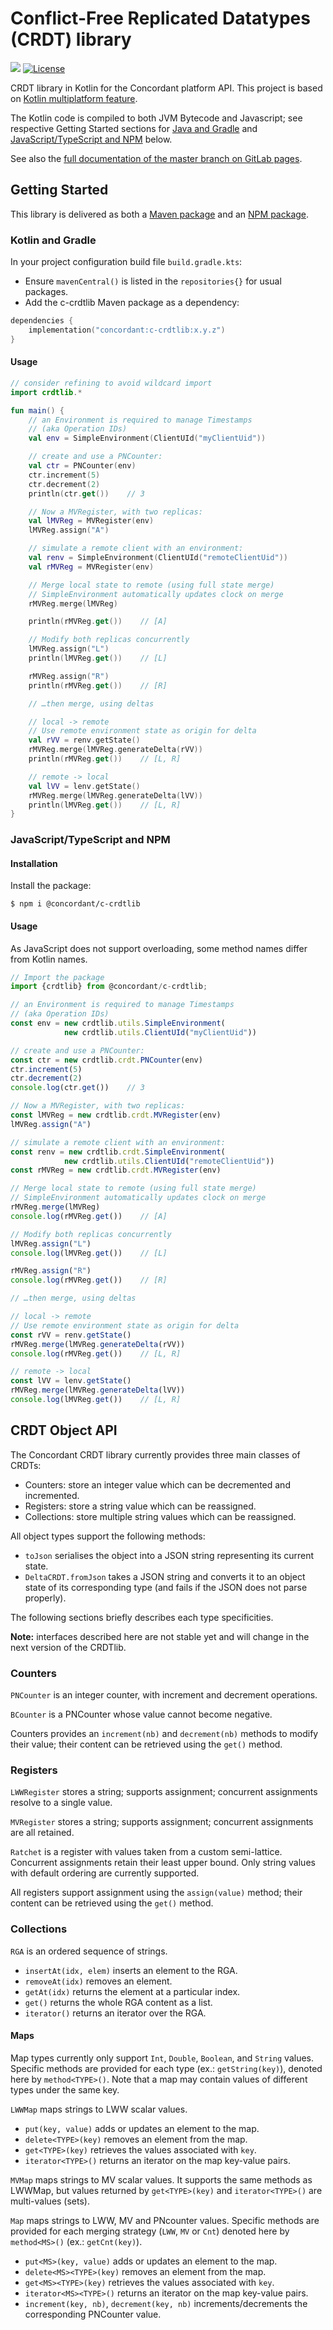 # Conflict-Free Replicated Datatypes (CRDT) library

[![](https://gitlab.inria.fr/concordant/software/crdtlib-kotlin/badges/master/pipeline.svg)](
https://gitlab.inria.fr/concordant/software/crdtlib-kotlin/commits/master)
[![License](https://img.shields.io/badge/license-MIT-green)](
https://opensource.org/licenses/MIT)

CRDT library in Kotlin for the Concordant platform API.
This project is based on [Kotlin multiplatform feature](
https://kotlinlang.org/docs/reference/multiplatform.html).

The Kotlin code is compiled to both JVM Bytecode and Javascript;
see respective Getting Started sections
for [Java and Gradle](#java-and-gradle)
and [JavaScript/TypeScript and NPM](#javascript-typescript-and-npm)
below.

See also the [full documentation of the master branch on GitLab pages](
https://concordant.gitlabpages.inria.fr/software/c-crdtlib/c-crdtlib).


## Getting Started

This library is delivered as both a [Maven package]() and an [NPM package](https://www.npmjs.com/package/@concordant/c-crdtlib).

### Kotlin and Gradle

In your project configuration build file `build.gradle.kts`:
- Ensure `mavenCentral()`
  is listed in the `repositories{}` for usual packages.
- Add the c-crdtlib Maven package as a dependency:
``` kotlin
dependencies {
    implementation("concordant:c-crdtlib:x.y.z")
}
```

#### Usage
``` kotlin
// consider refining to avoid wildcard import
import crdtlib.*

fun main() {
    // an Environment is required to manage Timestamps
    // (aka Operation IDs)
    val env = SimpleEnvironment(ClientUId("myClientUid"))

    // create and use a PNCounter:
    val ctr = PNCounter(env)
    ctr.increment(5)
    ctr.decrement(2)
    println(ctr.get())    // 3

    // Now a MVRegister, with two replicas:
    val lMVReg = MVRegister(env)
    lMVReg.assign("A")

    // simulate a remote client with an environment:
    val renv = SimpleEnvironment(ClientUId("remoteClientUid"))
    val rMVReg = MVRegister(env)

    // Merge local state to remote (using full state merge)
    // SimpleEnvironment automatically updates clock on merge
    rMVReg.merge(lMVReg)

    println(rMVReg.get())    // [A]

    // Modify both replicas concurrently
    lMVReg.assign("L")
    println(lMVReg.get())    // [L]

    rMVReg.assign("R")
    println(rMVReg.get())    // [R]

    // …then merge, using deltas

    // local -> remote
    // Use remote environment state as origin for delta
    val rVV = renv.getState()
    rMVReg.merge(lMVReg.generateDelta(rVV))
    println(rMVReg.get())    // [L, R]

    // remote -> local
    val lVV = lenv.getState()
    rMVReg.merge(lMVReg.generateDelta(lVV))
    println(lMVReg.get())    // [L, R]
}
```
### JavaScript/TypeScript and NPM

#### Installation
Install the package:
``` shell
$ npm i @concordant/c-crdtlib
```

#### Usage

As JavaScript does not support overloading,
some method names differ from Kotlin names.

``` typescript
// Import the package
import {crdtlib} from @concordant/c-crdtlib;

// an Environment is required to manage Timestamps
// (aka Operation IDs)
const env = new crdtlib.utils.SimpleEnvironment(
            new crdtlib.utils.ClientUId("myClientUid"))

// create and use a PNCounter:
const ctr = new crdtlib.crdt.PNCounter(env)
ctr.increment(5)
ctr.decrement(2)
console.log(ctr.get())    // 3

// Now a MVRegister, with two replicas:
const lMVReg = new crdtlib.crdt.MVRegister(env)
lMVReg.assign("A")

// simulate a remote client with an environment:
const renv = new crdtlib.crdt.SimpleEnvironment(
            new crdtlib.utils.ClientUId("remoteClientUid"))
const rMVReg = new crdtlib.crdt.MVRegister(env)

// Merge local state to remote (using full state merge)
// SimpleEnvironment automatically updates clock on merge
rMVReg.merge(lMVReg)
console.log(rMVReg.get())    // [A]

// Modify both replicas concurrently
lMVReg.assign("L")
console.log(lMVReg.get())    // [L]

rMVReg.assign("R")
console.log(rMVReg.get())    // [R]

// …then merge, using deltas

// local -> remote
// Use remote environment state as origin for delta
const rVV = renv.getState()
rMVReg.merge(lMVReg.generateDelta(rVV))
console.log(rMVReg.get())    // [L, R]

// remote -> local
const lVV = lenv.getState()
rMVReg.merge(lMVReg.generateDelta(lVV))
console.log(lMVReg.get())    // [L, R]
```

## CRDT Object API

The Concordant CRDT library currently provides three main classes of CRDTs:
- Counters: store an integer value which can be decremented and incremented.
- Registers: store a string value which can be reassigned.
- Collections: store multiple string values which can be reassigned.

All object types support the following methods:

* `toJson` serialises the object into a JSON string representing its current
  state.
* `DeltaCRDT.fromJson` takes a JSON string and converts it to an object
  state of its corresponding type (and fails if the JSON does not parse
  properly).

The following sections briefly describes each type specificities.

**Note:** interfaces described here are not stable yet
  and will change in the next version of the CRDTlib.

### Counters

`PNCounter` is an integer counter, with increment and decrement operations.

`BCounter` is a PNCounter whose value cannot become negative.

Counters provides an `increment(nb)` and `decrement(nb)` methods to modify
their value; their content can be retrieved using the `get()` method.

### Registers

`LWWRegister` stores a string; supports assignment; concurrent assignments
resolve to a single value.

`MVRegister` stores a string; supports assignment; concurrent assignments are
all retained.

`Ratchet` is a register with values taken from a custom semi-lattice.
Concurrent assignments retain their least upper bound.
Only string values with default ordering are currently supported.

All registers support assignment using the `assign(value)` method; their
content can be retrieved using the `get()` method.

### Collections

`RGA` is an ordered sequence of strings.
- `insertAt(idx, elem)` inserts an element to the RGA.
- `removeAt(idx)` removes an element.
- `getAt(idx)` returns the element at a particular index.
- `get()` returns the whole RGA content as a list.
- `iterator()` returns an iterator over the RGA.

#### Maps

Map types currently only support
`Int`, `Double`, `Boolean`, and `String` values.
Specific methods are provided for each type (ex.: `getString(key)`),
denoted here by `method<TYPE>()`.
Note that a map may contain values of different types under the same key.

`LWWMap` maps strings to LWW scalar values.
- `put(key, value)` adds or updates an element to the map.
- `delete<TYPE>(key)` removes an element from the map.
- `get<TYPE>(key)` retrieves the values associated with `key`.
- `iterator<TYPE>()` returns an iterator on the map key-value pairs.

`MVMap` maps strings to MV scalar values.
It supports the same methods as LWWMap,
but values returned by `get<TYPE>(key)` and `iterator<TYPE>()`
are multi-values (sets).

`Map` maps strings to LWW, MV and PNcounter values.
Specific methods are provided for each merging strategy
(`LWW`, `MV` or `Cnt`)
denoted here by `method<MS>()` (ex.: `getCnt(key)`).
- `put<MS>(key, value)` adds or updates an element to the map.
- `delete<MS><TYPE>(key)` removes an element from the map.
- `get<MS><TYPE>(key)` retrieves the values associated with `key`.
- `iterator<MS><TYPE>()` returns an iterator on the map key-value pairs.
- `increment(key, nb)`, `decrement(key, nb)`
  increments/decrements the corresponding PNCounter value.
